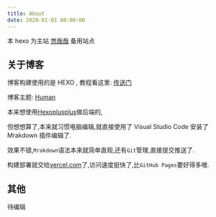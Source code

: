 ```yaml
---
title: About
date: 2020-01-01 00:00:00
---
```

本 hexo 为主站 [悠哉哉](https://www.uzz5.com) 备用站点

## 关于博客

博客构建使用的是 HEXO , 教程看这里: [传送门](https://note.yfun.top/p/simply-build-your-hexo-blog/)

博客主题: [Human](https://github.com/ppoffice/hexo-theme-hueman)

本来想使用[Hexoplusplus](https://github.com/HexoPlusPlus/HexoPlusPlus)做后端的,

但想想算了,本来就习惯电脑编辑,就直接使用了 Visual Studio Code 安装了 Mrakdown 插件编辑了.

效果不错,`Mrakdown`语法本来就简单直观,还有`Git`管理,直接提交推送了.

构建部署就交给[vercel.com](https://vercel.com)了,访问速度挺快了,比`GitHub Pages`要好得多嗷.

## 其他

待编辑